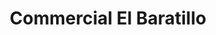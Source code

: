 ---
title: "Commercial El Baratillo"
url: /puerto-callao/commercial-el-baratillo/
shop: Eisenwaren
---